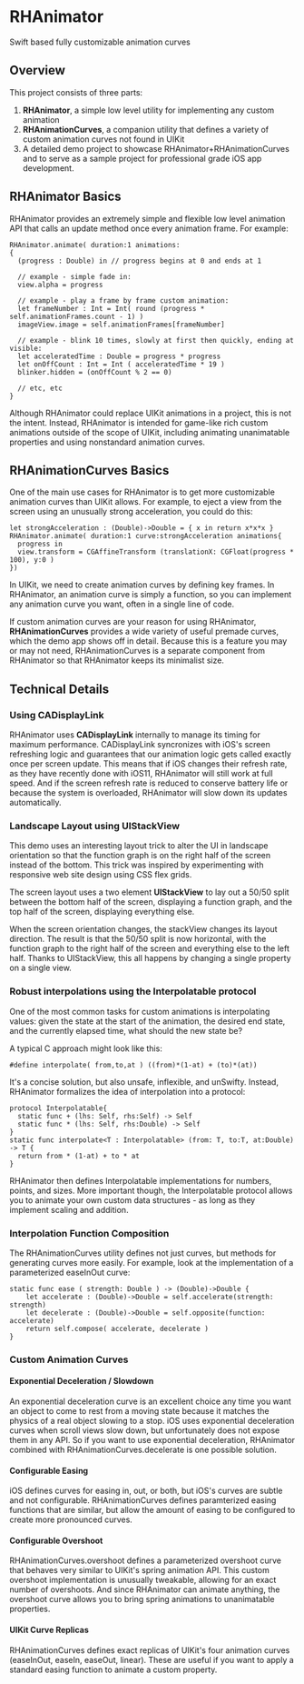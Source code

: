 # RHAnimator
Swift based fully customizable animation curves

## Overview

This project consists of three parts:
1. **RHAnimator**, a simple low level utility for implementing any custom animation
2. **RHAnimationCurves**, a companion utility that defines a variety of custom animation curves not found in UIKit
3. A detailed demo project to showcase RHAnimator+RHAnimationCurves and to serve as a sample project for professional grade iOS app development.

## RHAnimator Basics

RHAnimator provides an extremely simple and flexible low level animation API that calls an update method once every animation frame. For example:

    RHAnimator.animate( duration:1 animations:
    {   
      (progress : Double) in // progress begins at 0 and ends at 1  
  
      // example - simple fade in:
      view.alpha = progress
  
      // example - play a frame by frame custom animation:
      let frameNumber : Int = Int( round (progress * self.animationFrames.count - 1) )
      imageView.image = self.animationFrames[frameNumber]
  
      // example - blink 10 times, slowly at first then quickly, ending at visible:
      let acceleratedTime : Double = progress * progress
      let onOffCount : Int = Int ( acceleratedTime * 19 )
      blinker.hidden = (onOffCount % 2 == 0)
  
      // etc, etc
    }

Although RHAnimator could replace UIKit animations in a project, this is not the intent. Instead, RHAnimator is intended for game-like rich custom animations outside of the scope of UIKit, including animating unanimatable properties and using nonstandard animation curves.

## RHAnimationCurves Basics

One of the main use cases for RHAnimator is to get more customizable animation curves than UIKit allows. For example, to eject a view from the screen using an unusually strong acceleration, you could do this:

    let strongAcceleration : (Double)->Double = { x in return x*x*x }
    RHAnimator.animate( duration:1 curve:strongAcceleration animations{ 
      progress in 
      view.transform = CGAffineTransform (translationX: CGFloat(progress * 100), y:0 )
    })

In UIKit, we need to create animation curves by defining key frames. In RHAnimator, an animation curve is simply a function, so you can implement any animation curve you want, often in a single line of code.

If custom animation curves are your reason for using RHAnimator, **RHAnimationCurves** provides a wide variety of useful premade curves, which the demo app shows off in detail. Because this is a feature you may or may not need, RHAnimationCurves is a separate component from RHAnimator so that RHAnimator keeps its minimalist size.



## Technical Details

### Using CADisplayLink

RHAnimator uses **CADisplayLink** internally to manage its timing for maximum performance. CADisplayLink syncronizes with iOS's screen refreshing logic and guarantees that our animation logic gets called exactly once per screen update. This means that if iOS changes their refresh rate, as they have recently done with iOS11, RHAnimator will still work at full speed. And if the screen refresh rate is reduced to conserve battery life or because the system is overloaded, RHAnimator will slow down its updates automatically.

### Landscape Layout using UIStackView

This demo uses an interesting layout trick to alter the UI in landscape orientation so that the function graph is on the right half of the screen instead of the bottom. This trick was inspired by experimenting with responsive web site design using CSS flex grids.

The screen layout uses a two element **UIStackView** to lay out a 50/50 split between the bottom half of the screen, displaying a function graph, and the top half of the screen, displaying everything else.

When the screen orientation changes, the stackView changes its layout direction. The result is that the 50/50 split is now horizontal, with the function graph to the right half of the screen and everything else to the left half. Thanks to UIStackView, this all happens by changing a single property on a single view.

### Robust interpolations using the Interpolatable protocol

One of the most common tasks for custom animations is interpolating values: given the state at the start of the animation, the desired end state, and the currently elapsed time, what should the new state be?

A typical C approach might look like this:

    #define interpolate( from,to,at ) ((from)*(1-at) + (to)*(at))

It's a concise solution, but also unsafe, inflexible, and unSwifty. Instead, RHAnimator formalizes the idea of interpolation into a protocol:

    protocol Interpolatable{
      static func + (lhs: Self, rhs:Self) -> Self
      static func * (lhs: Self, rhs:Double) -> Self
    }
    static func interpolate<T : Interpolatable> (from: T, to:T, at:Double) -> T {
      return from * (1-at) + to * at
    }

RHAnimator then defines Interpolatable implementations for numbers, points, and sizes. More important though, the Interpolatable protocol allows you to animate your own custom data structures - as long as they implement scaling and addition.

### Interpolation Function Composition

The RHAnimationCurves utility defines not just curves, but methods for generating curves more easily. For example, look at the implementation of a parameterized easeInOut curve:

    static func ease ( strength: Double ) -> (Double)->Double {
        let accelerate : (Double)->Double = self.accelerate(strength: strength)
        let decelerate : (Double)->Double = self.opposite(function: accelerate)
        return self.compose( accelerate, decelerate )
    }

### Custom Animation Curves

#### Exponential Deceleration / Slowdown

An exponential deceleration curve is an excellent choice any time you want an object to come to rest from a moving state because it matches the physics of a real object slowing to a stop. iOS uses exponential deceleration curves when scroll views slow down, but unfortunately does not expose them in any API. So if you want to use exponential deceleration, RHAnimator combined with RHAnimationCurves.decelerate is one possible solution.

#### Configurable Easing

iOS defines curves for easing in, out, or both, but iOS's curves are subtle and not configurable. RHAnimationCurves defines paramterized easing functions that are similar, but allow the amount of easing to be configured to create more pronounced curves.

#### Configurable Overshoot

RHAnimationCurves.overshoot defines a parameterized overshoot curve that behaves very similar to UIKit's spring animation API. This custom overshoot implementation is unusually tweakable, allowing for an exact number of overshoots. And since RHAnimator can animate anything, the overshoot curve allows you to bring spring animations to unanimatable properties.

#### UIKit Curve Replicas

RHAnimationCurves defines exact replicas of UIKit's four animation curves (easeInOut, easeIn, easeOut, linear). These are useful if you want to apply a standard easing function to animate a custom property.
